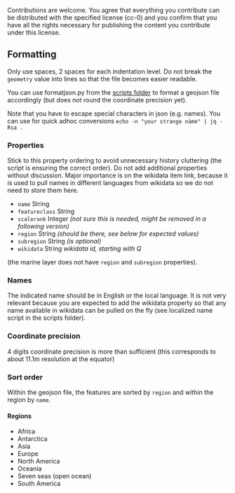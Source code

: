 Contributions are welcome. You agree that everything you contribute can be distributed with the specified license (cc-0) and you confirm that you have all the rights necessary for publishing the content you contribute under this license.

## Formatting
Only use spaces, 2 spaces for each indentation level. Do not break the `geometry` value into lines so that the file becomes easier readable.

You can use formatjson.py from the [scripts folder](scripts) to format a geojson file accordingly (but does not round the coordinate precision yet).

Note that you have to escape special characters in json (e.g. names). You can use for quick adhoc conversions `echo -n "your strange näme" | jq -Rsa .`

### Properties
Stick to this property ordering to avoid unnecessary history cluttering (the script is ensuring the correct order).
Do not add additional properties without discussion. Major importance is on the wikidata item link, because it is used to pull names in different languages from wikidata so we do not need to store them here.
* `name` String
* `featureclass` String 
* `scalerank` Integer *(not sure this is needed, might be removed in a following version)*
* `region` String *(should be there, see below for expected values)*
* `subregion` String *(is optional)*
* `wikidata` String *wikidata id, starting with Q*

(the marine layer does not have `region` and `subregion` properties). 

### Names
The indicated name should be in English or the local language. It is not very relevant because you are expected to add the wikidata property so that any name available in wikidata can be pulled on the fly (see localized name script in the scripts folder).

### Coordinate precision
4 digits coordinate precision is more than sufficient (this corresponds to about 11.1m resolution at the equator)

### Sort order
Within the geojson file, the features are sorted by `region` and within the region by `name`.

#### Regions
* Africa
* Antarctica
* Asia
* Europe
* North America
* Oceania
* Seven seas (open ocean)
* South America


